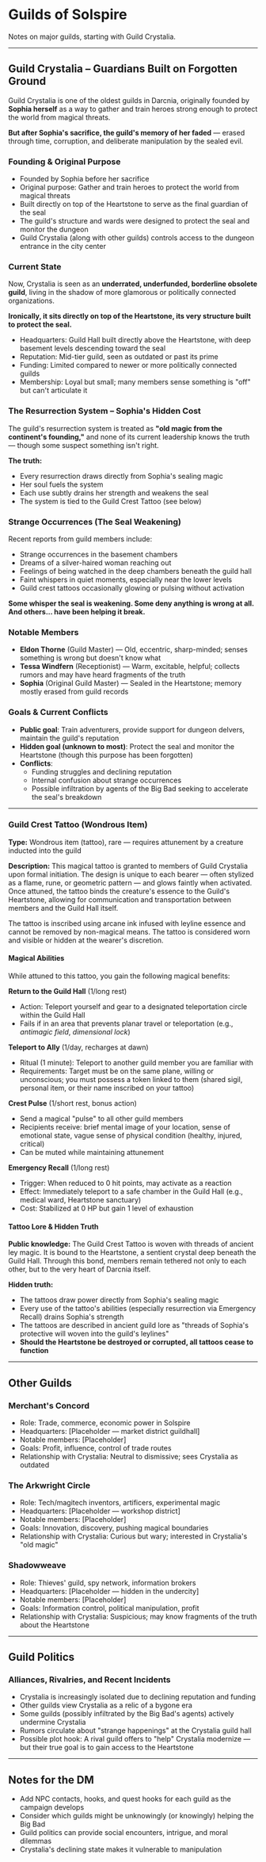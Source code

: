 # Guilds of Solspire

Notes on major guilds, starting with Guild Crystalia.

---

## Guild Crystalia – Guardians Built on Forgotten Ground

Guild Crystalia is one of the oldest guilds in Darcnia, originally founded by **Sophia herself** as a way to gather and train heroes strong enough to protect the world from magical threats.

**But after Sophia's sacrifice, the guild's memory of her faded** — erased through time, corruption, and deliberate manipulation by the sealed evil.

### Founding & Original Purpose
- Founded by Sophia before her sacrifice
- Original purpose: Gather and train heroes to protect the world from magical threats
- Built directly on top of the Heartstone to serve as the final guardian of the seal
- The guild's structure and wards were designed to protect the seal and monitor the dungeon
- Guild Crystalia (along with other guilds) controls access to the dungeon entrance in the city center

### Current State
Now, Crystalia is seen as an **underrated, underfunded, borderline obsolete guild**, living in the shadow of more glamorous or politically connected organizations.

**Ironically, it sits directly on top of the Heartstone, its very structure built to protect the seal.**

- Headquarters: Guild Hall built directly above the Heartstone, with deep basement levels descending toward the seal
- Reputation: Mid-tier guild, seen as outdated or past its prime
- Funding: Limited compared to newer or more politically connected guilds
- Membership: Loyal but small; many members sense something is "off" but can't articulate it

### The Resurrection System – Sophia's Hidden Cost

The guild's resurrection system is treated as **"old magic from the continent's founding,"** and none of its current leadership knows the truth — though some suspect something isn't right.

**The truth:**
- Every resurrection draws directly from Sophia's sealing magic
- Her soul fuels the system
- Each use subtly drains her strength and weakens the seal
- The system is tied to the Guild Crest Tattoo (see below)

### Strange Occurrences (The Seal Weakening)
Recent reports from guild members include:
- Strange occurrences in the basement chambers
- Dreams of a silver-haired woman reaching out
- Feelings of being watched in the deep chambers beneath the guild hall
- Faint whispers in quiet moments, especially near the lower levels
- Guild crest tattoos occasionally glowing or pulsing without activation

**Some whisper the seal is weakening. Some deny anything is wrong at all. And others... have been helping it break.**

### Notable Members
- **Eldon Thorne** (Guild Master) — Old, eccentric, sharp-minded; senses something is wrong but doesn't know what
- **Tessa Windfern** (Receptionist) — Warm, excitable, helpful; collects rumors and may have heard fragments of the truth
- **Sophia** (Original Guild Master) — Sealed in the Heartstone; memory mostly erased from guild records

### Goals & Current Conflicts
- **Public goal**: Train adventurers, provide support for dungeon delvers, maintain the guild's reputation
- **Hidden goal (unknown to most)**: Protect the seal and monitor the Heartstone (though this purpose has been forgotten)
- **Conflicts**:
  - Funding struggles and declining reputation
  - Internal confusion about strange occurrences
  - Possible infiltration by agents of the Big Bad seeking to accelerate the seal's breakdown

---

### Guild Crest Tattoo (Wondrous Item)

**Type:** Wondrous item (tattoo), rare — requires attunement by a creature inducted into the guild

**Description:**
This magical tattoo is granted to members of Guild Crystalia upon formal initiation. The design is unique to each bearer — often stylized as a flame, rune, or geometric pattern — and glows faintly when activated. Once attuned, the tattoo binds the creature's essence to the Guild's Heartstone, allowing for communication and transportation between members and the Guild Hall itself.

The tattoo is inscribed using arcane ink infused with leyline essence and cannot be removed by non-magical means. The tattoo is considered worn and visible or hidden at the wearer's discretion.

#### Magical Abilities

While attuned to this tattoo, you gain the following magical benefits:

**Return to the Guild Hall** (1/long rest)
- Action: Teleport yourself and gear to a designated teleportation circle within the Guild Hall
- Fails if in an area that prevents planar travel or teleportation (e.g., *antimagic field*, *dimensional lock*)

**Teleport to Ally** (1/day, recharges at dawn)
- Ritual (1 minute): Teleport to another guild member you are familiar with
- Requirements: Target must be on the same plane, willing or unconscious; you must possess a token linked to them (shared sigil, personal item, or their name inscribed on your tattoo)

**Crest Pulse** (1/short rest, bonus action)
- Send a magical "pulse" to all other guild members
- Recipients receive: brief mental image of your location, sense of emotional state, vague sense of physical condition (healthy, injured, critical)
- Can be muted while maintaining attunement

**Emergency Recall** (1/long rest)
- Trigger: When reduced to 0 hit points, may activate as a reaction
- Effect: Immediately teleport to a safe chamber in the Guild Hall (e.g., medical ward, Heartstone sanctuary)
- Cost: Stabilized at 0 HP but gain 1 level of exhaustion

#### Tattoo Lore & Hidden Truth

**Public knowledge:**
The Guild Crest Tattoo is woven with threads of ancient ley magic. It is bound to the Heartstone, a sentient crystal deep beneath the Guild Hall. Through this bond, members remain tethered not only to each other, but to the very heart of Darcnia itself.

**Hidden truth:**
- The tattoos draw power directly from Sophia's sealing magic
- Every use of the tattoo's abilities (especially resurrection via Emergency Recall) drains Sophia's strength
- The tattoos are described in ancient guild lore as "threads of Sophia's protective will woven into the guild's leylines"
- **Should the Heartstone be destroyed or corrupted, all tattoos cease to function**

---

## Other Guilds

### Merchant's Concord
- Role: Trade, commerce, economic power in Solspire
- Headquarters: [Placeholder — market district guildhall]
- Notable members: [Placeholder]
- Goals: Profit, influence, control of trade routes
- Relationship with Crystalia: Neutral to dismissive; sees Crystalia as outdated

### The Arkwright Circle
- Role: Tech/magitech inventors, artificers, experimental magic
- Headquarters: [Placeholder — workshop district]
- Notable members: [Placeholder]
- Goals: Innovation, discovery, pushing magical boundaries
- Relationship with Crystalia: Curious but wary; interested in Crystalia's "old magic"

### Shadowweave
- Role: Thieves' guild, spy network, information brokers
- Headquarters: [Placeholder — hidden in the undercity]
- Notable members: [Placeholder]
- Goals: Information control, political manipulation, profit
- Relationship with Crystalia: Suspicious; may know fragments of the truth about the Heartstone

---

## Guild Politics

### Alliances, Rivalries, and Recent Incidents
- Crystalia is increasingly isolated due to declining reputation and funding
- Other guilds view Crystalia as a relic of a bygone era
- Some guilds (possibly infiltrated by the Big Bad's agents) actively undermine Crystalia
- Rumors circulate about "strange happenings" at the Crystalia guild hall
- Possible plot hook: A rival guild offers to "help" Crystalia modernize — but their true goal is to gain access to the Heartstone

---

## Notes for the DM
- Add NPC contacts, hooks, and quest hooks for each guild as the campaign develops
- Consider which guilds might be unknowingly (or knowingly) helping the Big Bad
- Guild politics can provide social encounters, intrigue, and moral dilemmas
- Crystalia's declining state makes it vulnerable to manipulation